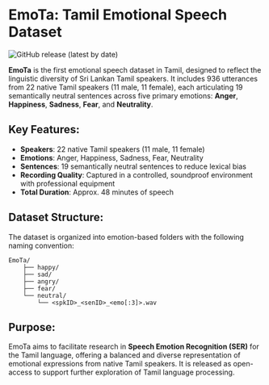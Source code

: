 # EmoTa: Tamil Emotional Speech Dataset
![GitHub release (latest by date)](https://img.shields.io/github/v/release/aaivu/EmoTa?style=flat-rounded)

**EmoTa** is the first emotional speech dataset in Tamil, designed to reflect the linguistic diversity of Sri Lankan Tamil speakers. It includes 936 utterances from 22 native Tamil speakers (11 male, 11 female), each articulating 19 semantically neutral sentences across five primary emotions: **Anger**, **Happiness**, **Sadness**, **Fear**, and **Neutrality**.

## Key Features:
- **Speakers**: 22 native Tamil speakers (11 male, 11 female)
- **Emotions**: Anger, Happiness, Sadness, Fear, Neutrality
- **Sentences**: 19 semantically neutral sentences to reduce lexical bias
- **Recording Quality**: Captured in a controlled, soundproof environment with professional equipment
- **Total Duration**: Approx. 48 minutes of speech

## Dataset Structure:
The dataset is organized into emotion-based folders with the following naming convention:

```
EmoTa/
    ├── happy/
    ├── sad/
    ├── angry/
    ├── fear/
    └── neutral/
        └── <spkID>_<senID>_<emo[:3]>.wav
```

## Purpose:
EmoTa aims to facilitate research in **Speech Emotion Recognition (SER)** for the Tamil language, offering a balanced and diverse representation of emotional expressions from native Tamil speakers. It is released as open-access to support further exploration of Tamil language processing.
